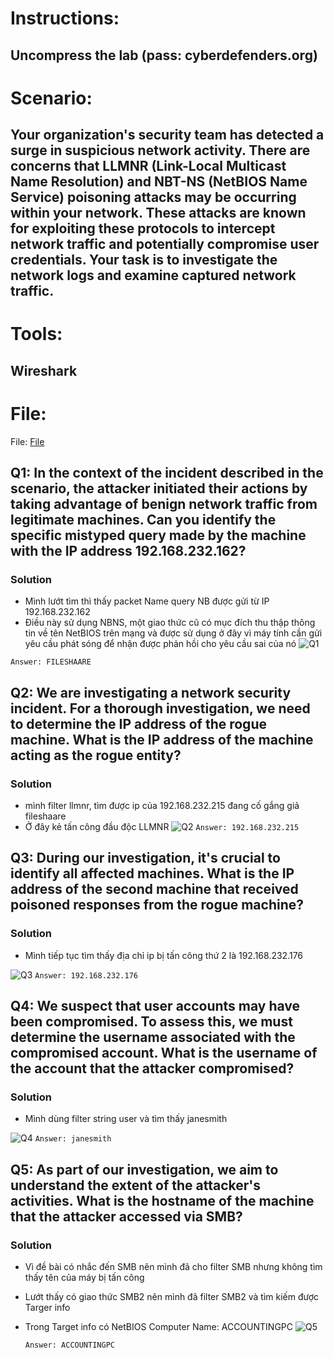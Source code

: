# Instructions:

   ## Uncompress the lab (pass: cyberdefenders.org)

# Scenario:

## Your organization's security team has detected a surge in suspicious network activity. There are concerns that LLMNR (Link-Local Multicast Name Resolution) and NBT-NS (NetBIOS Name Service) poisoning attacks may be occurring within your network. These attacks are known for exploiting these protocols to intercept network traffic and potentially compromise user credentials. Your task is to investigate the network logs and examine captured network traffic.


# Tools:

   ## Wireshark

# File:
File: [File](LabFile/poisoned_credentials.pcap)

## Q1: In the context of the incident described in the scenario, the attacker initiated their actions by taking advantage of benign network traffic from legitimate machines. Can you identify the specific mistyped query made by the machine with the IP address 192.168.232.162?
### Solution
* Mình lướt tìm thì thấy packet Name query NB được gửi từ IP 192.168.232.162
* Điều này sử dụng NBNS, một giao thức cũ có mục đích thu thập thông tin về tên NetBIOS trên mạng và được sử dụng ở đây vì máy tính cần gửi yêu cầu phát sóng để nhận được phản hồi cho yêu cầu sai của nó
![Q1](https://github.com/LDV-SpaceK/CTF-Learning/assets/151914246/e2c8b565-5426-4940-ad67-d4817c75f3ff)

`Answer: FILESHAARE`

## Q2: We are investigating a network security incident. For a thorough investigation, we need to determine the IP address of the rogue machine. What is the IP address of the machine acting as the rogue entity?
### Solution
* mình filter llmnr, tìm được ip của 192.168.232.215 đang cố gắng giả fileshaare
* Ở đây kẻ tấn công đầu độc LLMNR 
![Q2](https://github.com/LDV-SpaceK/CTF-Learning/assets/151914246/9a0d01da-8a69-4db2-b7b6-fc708cabd3a2)
`Answer: 192.168.232.215`

## Q3: During our investigation, it's crucial to identify all affected machines. What is the IP address of the second machine that received poisoned responses from the rogue machine?
### Solution
* Mình tiếp tục tìm thấy địa chỉ ip bị tấn công thứ 2 là 192.168.232.176

![Q3](https://github.com/LDV-SpaceK/CTF-Learning/assets/151914246/781efe5b-5d54-4500-8012-70d8526e0698)
`Answer: 192.168.232.176`

## Q4: We suspect that user accounts may have been compromised. To assess this, we must determine the username associated with the compromised account. What is the username of the account that the attacker compromised?
### Solution
* Mình dùng filter string user và tìm thấy janesmith

![Q4](https://github.com/LDV-SpaceK/CTF-Learning/assets/151914246/d0678616-b090-4ee1-8cb9-d963b2ab0772)
`Answer: janesmith`

## Q5: As part of our investigation, we aim to understand the extent of the attacker's activities. What is the hostname of the machine that the attacker accessed via SMB?
### Solution
* Vì đề bài có nhắc đến SMB nên mình đã cho filter SMB nhưng không tìm thấy tên của máy bị tấn công
* Lướt thấy có giao thức SMB2 nên mình đã filter SMB2 và tìm kiếm được Targer info
* Trong Target info có NetBIOS Computer Name: ACCOUNTINGPC
![Q5](https://github.com/LDV-SpaceK/CTF-Learning/assets/151914246/99e60ae9-9e30-452a-9daa-fcf39448501f)

  `Answer: ACCOUNTINGPC`
